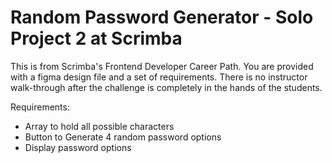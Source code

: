 # Random Password Generator - Solo Project 2 at Scrimba

This is from Scrimba's Frontend Developer Career Path. You are provided with a figma design file and a set of requirements. There is no instructor walk-through after the challenge is completely in the hands of the students.

Requirements:
<ul>
<li>Array to hold all possible characters</li>
<li>Button to Generate 4 random password options</li>
<li>Display password options</li>
</ul>
